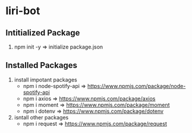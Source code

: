 # liri-bot

## Intitialized Package 
1. npm init -y      => initialize package.json

## Installed Packages     
1. install impotant packages 
    * npm i node-spotify-api  => https://www.npmjs.com/package/node-spotify-api 
    * npm i axios             => https://www.npmjs.com/package/axios
    * npm i moment            => https://www.npmjs.com/package/moment
    * npm i dotenv            => https://www.npmjs.com/package/dotenv
2. isntall other packages 
    * npm i request           => https://www.npmjs.com/package/request